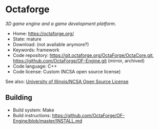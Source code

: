 # Octaforge

_3D game engine and a game development platform._

- Home: https://octaforge.org/
- State: mature
- Download: (not available anymore?)
- Keywords: framework
- Code repository: https://git.octaforge.org/OctaForge/OctaCore.git, https://github.com/OctaForge/OF-Engine.git (mirror, archived) 
- Code language: C++
- Code license: Custom (NCSA open source license)

See also:
[University of Illinois/NCSA Open Source License](https://github.com/OctaForge/OF-Engine/blob/master/COPYING.md)

## Building

- Build system: Make
- Build instructions: https://github.com/OctaForge/OF-Engine/blob/master/INSTALL.md

